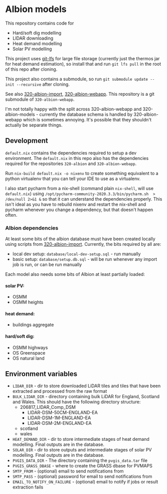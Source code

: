 # Albion models

This repository contains code for
* Hard/soft dig modelling
* LIDAR downloading
* Heat demand modelling
* Solar PV modelling

This project uses [git-lfs](https://git-lfs.github.com/) for large file storage (currently just the thermos jar for heat demand estimation), so install that and run `git lfs pull` in the root of this repo after cloning.

This project also contains a submodule, so run `git submodule update --init --recursive` after cloning.

See also [320-albion-import](https://github.com/cse-bristol/320-albion), [320-albion-webapp](https://github.com/cse-bristol/320-albion-webapp). This repository is a git submodule of `320-albion-webapp`.

I'm not totally happy with the split across 320-albion-webapp and 320-albion-models - currently the database schema is handled by 320-albion-webapp which is sometimes annoying. It's possible that they shouldn't actually be separate things.

## Development

`default.nix` contains the dependencies required to setup a dev environment. The `default.nix` in this repo also has the dependencies required for the repositories `320-albion` and `320-albion-webapp`.

Run `nix-build default.nix -o nixenv` to create something equivalent to a python virtualenv that you can tell your IDE to use as a virtualenv. 

I also start pycharm from a nix-shell (command plain `nix-shell`, will use `default.nix`) using `/opt/pycharm-community-2020.3.3/bin/pycharm.sh  > /dev/null 2>&1 &` so that it can understand the dependencies properly. This isn't ideal as you have to rebuild nixenv and restart the nix-shell and pycharm whenever you change a dependency, but that doesn't happen often.

### Albion dependencies

At least some bits of the albion database must have been created locally using scripts from [320-albion-import](https://github.com/cse-bristol/320-albion). Currently, the bits required by all are:
* local dev setup: `database/local-dev-setup.sql` - run manually
* basic setup: `database/setup.db.sql` - will be run whenever any import job is run, or can be run manually

Each model also needs some bits of Albion at least partially loaded:

#### solar PV:
* OSMM
* OSMM heights

#### heat demand:
* buildings aggregate

#### hard/soft dig:
* OSMM highways
* OS Greenspace
* OS natural land

## Environment variables

* `LIDAR_DIR` - dir to store downloaded LiDAR tiles and tiles that have been extracted and processed from the raw format
* `BULK_LIDAR_DIR` - directory containing bulk LiDAR for England, Scotland and Wales. This should have the following directory structure:
  * 206817_LIDAR_Comp_DSM
    * LIDAR-DSM-50CM-ENGLAND-EA
    * LIDAR-DSM-1M-ENGLAND-EA
    * LIDAR-DSM-2M-ENGLAND-EA
  * scotland
  * wales
* `HEAT_DEMAND_DIR` - dir to store intermediate stages of heat demand modelling. Final outputs are in the database.
* `SOLAR_DIR` - dir to store outputs and intermediate stages of solar PV modelling. Final outputs are in the database.
* `PVGIS_DATA_DIR` - The directory containing the `pvgis_data.tar` file
* `PVGIS_GRASS_DBASE` - where to create the GRASS dbase for PVMAPS
* `SMTP_FROM` - (optional) email to send notifications from
* `SMTP_PASS` - (optional) password for email to send notifications from
* `EMAIL_TO_NOTIFY_ON_FAILURE` - (optional) email to notify if jobs or result extraction fails
